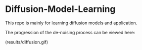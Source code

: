 # Diffusion-Model-Learning
This repo is mainly for learning diffusion models and application. 

The progression of the de-noising process can be viewed here:

(results/diffusion.gif)

